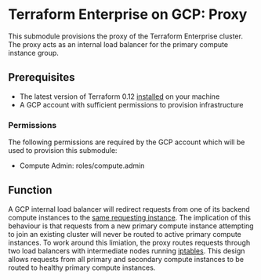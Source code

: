 # Terraform Enterprise on GCP: Proxy

This submodule provisions the proxy of the Terraform
Enterprise cluster. The proxy acts as an internal load balancer for the
primary compute instance group.

## Prerequisites

- The latest version of Terraform 0.12
  [installed](https://learn.hashicorp.com/terraform/getting-started/install)
  on your machine
- A GCP account with sufficient permissions to provision infrastructure

### Permissions

The following permissions are required by the GCP account which will be
used to provision this submodule:

- Compute Admin: roles/compute.admin

## Function

A GCP internal load balancer will
redirect requests from one of its backend compute instances to the
[same requesting instance][test-from-backend-vms].
The implication of this behaviour is that requests from a new primary
compute instance attempting to join an existing cluster will never be
routed to active primary compute instances. To work around this
limiation, the proxy routes requests through two load balancers with
intermediate nodes running [iptables]. This design allows requests from
all primary and secondary compute instances to be routed to healthy
primary compute instances.

[iptables]: https://en.wikipedia.org/wiki/Iptables
[test-from-backend-vms]: https://cloud.google.com/load-balancing/docs/internal/setting-up-internal#test-from-backend-vms
